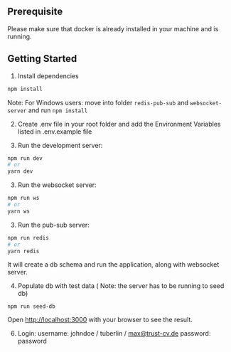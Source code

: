 ## Prerequisite

Please make sure that docker is already installed in your machine and is running.

## Getting Started

1. Install dependencies

```bash
npm install
```
Note: For Windows users: move into folder `redis-pub-sub` and `websocket-server` and run `npm install`

2. Create .env file in your root folder and add the Environment Variables listed in .env.example file

3. Run the development server:

```bash
npm run dev
# or
yarn dev
```
3. Run the websocket server:

```bash
npm run ws
# or
yarn ws
```

3. Run the pub-sub server:

```bash
npm run redis
# or
yarn redis
```

It will create a db schema and run the application, along with websocket server.

4. Populate db with test data ( Note: the server has to be running to seed db)
```
npm run seed-db
```

Open [http://localhost:3000](http://localhost:3000) with your browser to see the result.

6. Login:
   username: johndoe / tuberlin / max@trust-cv.de
   password: password